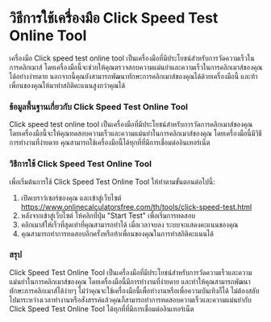 วิธีการใช้เครื่องมือ Click Speed Test Online Tool
=================================================

เครื่องมือ Click speed test online tool เป็นเครื่องมือที่มีประโยชน์สำหรับการวัดความเร็วในการคลิกเมาส์ โดยเครื่องมือนี้จะช่วยให้คุณตรวจสอบความแม่นยำและความเร็วในการคลิกเมาส์ของคุณได้อย่างง่ายดาย นอกจากนี้คุณยังสามารถพัฒนาทักษะการคลิกเมาส์ของคุณได้ด้วยเครื่องมือนี้ และท้าเพื่อนของคุณให้มาทำสถิติคะแนนสูงกว่าคุณได้

### ข้อมูลพื้นฐานเกี่ยวกับ Click Speed Test Online Tool

Click speed test online tool เป็นเครื่องมือที่มีประโยชน์สำหรับการวัดการคลิกเมาส์ของคุณ โดยเครื่องมือนี้จะให้คุณทดสอบความเร็วและความแม่นยำในการคลิกเมาส์ของคุณ โดยเครื่องมือนี้มีวิธีการทำงานที่ง่ายดาย คุณสามารถใช้เครื่องมือนี้ได้ทุกที่ที่มีการเชื่อมต่ออินเทอร์เน็ต

### วิธีการใช้ Click Speed Test Online Tool

เพื่อเริ่มต้นการใช้ Click Speed Test Online Tool ให้ทำตามขั้นตอนต่อไปนี้:

1. เปิดเบราว์เซอร์ของคุณ และเข้าสู่เว็บไซต์ <https://www.onlinecalculatorsfree.com/th/tools/click-speed-test.html>
2. หลังจากเข้าสู่เว็บไซต์ ให้คลิกที่ปุ่ม "Start Test" เพื่อเริ่มการทดสอบ
3. คลิกเมาส์ให้เร็วที่สุดเท่าที่คุณสามารถทำได้ เมื่อเวลาจบลง ระบบจะแสดงคะแนนของคุณ
4. คุณสามารถทำการทดสอบอีกครั้งหรือท้าเพื่อนของคุณในการทำสถิติคะแนนได้

### สรุป

Click Speed Test Online Tool เป็นเครื่องมือที่มีประโยชน์สำหรับการวัดความเร็วและความแม่นยำในการคลิกเมาส์ของคุณ โดยเครื่องมือนี้มีการทำงานที่ง่ายดาย และทำให้คุณสามารถพัฒนาทักษะการคลิกเมาส์ได้ง่ายๆ ไม่ว่าคุณจะใช้เครื่องมือนี้เพื่อทำงานหรือเพื่อความบันเทิงก็ได้ ไม่ต้องสลับไปมาระหว่างเวลาทำงานหรือสังสรรค์แล้วคุณก็สามารถทำการทดสอบความเร็วและความแม่นยำกับ Click Speed Test Online Tool ได้ทุกที่ที่มีการเชื่อมต่ออินเทอร์เน็ต